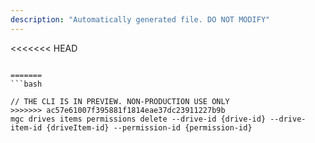 ```yaml
---
description: "Automatically generated file. DO NOT MODIFY"
---
```


<<<<<<< HEAD
```cli

=======
```bash

// THE CLI IS IN PREVIEW. NON-PRODUCTION USE ONLY
>>>>>>> ac57e61007f395881f1814eae37dc23911227b9b
mgc drives items permissions delete --drive-id {drive-id} --drive-item-id {driveItem-id} --permission-id {permission-id}

```